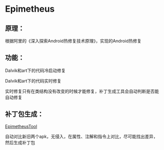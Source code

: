 # Epimetheus

原理：
-------

根据阿里的《深入探索Android热修复技术原理》，实现的Android热修复

功能：
-------

Dalvik和art下的代码冷启动修复

Dalvik和art下的代码实时修复

实时修复只有在类结构没有改变的时候才能修复，补丁生成工具会自动判断是否能自动修复

补丁包生成： 
-------

[EpimetheusTool](https://github.com/wkigen/EpimetheusTool) 

自动对比新旧两个apk，无侵入，在属性、注解和指令上对比，尽可能找出差异，然后生成补丁包
